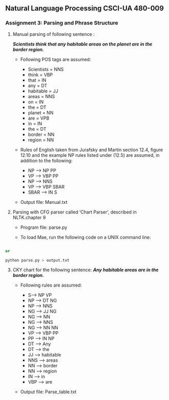 ## Natural Language Processing CSCI-UA 480-009
### Assignment 3: Parsing and Phrase Structure


1. Manual parsing of following sentence :
	
	**_Scientists think that any habitable areas on the planet are in the border region._**

	- Following POS tags are assumed:
		
		- Scientists = NNS
		- think = VBP
		- that = IN
		- any = DT
		- habitable = JJ
		- areas = NNS
		- on = IN
		- the = DT
		- planet = NN
		- are = VPB
		- in = IN
		- the = DT
		- border = NN
		- region = NN


	- Rules of English taken from Jurafsky and Martin section 12.4, figure 12.10 and the example NP rules listed under (12.5) are assumed, in addition to the following:

		- NP --> NP PP
		- VP --> VBP PP
		- NP --> NNS
		- VP --> VBP SBAR
		- SBAR --> IN S


	- Output file: Manual.txt



2. Parsing with CFG parser called ‘Chart Parser’, described in NLTK.chapter 8

	- Program file: parse.py

	- To load Mae, run the following code on a UNIX command line: 

``` python parse.py

or

python parse.py > output.txt
```



3. CKY chart for the following sentence: **_Any habitable areas are in the border region._**
 
	- Following rules are assumed:

		- S--> NP VP
		- NP --> DT NG
		- NP --> NNS
		- NG --> JJ NG
		- NG --> NN
		- NG --> NNS 
		- NG --> NN NN
		- VP --> VBP PP
		- PP --> IN NP
		- DT --> Any
		- DT --> the
		- JJ --> habitable
		- NNS --> areas
		- NN --> border
		- NN --> region
		- IN --> in
		- VBP --> are


	- Output file: Parse_table.txt